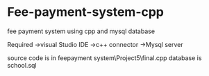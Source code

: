 # Fee-payment-system-cpp
fee payment system using cpp and mysql database

Required
->visual Studio IDE
->c++ connector
->Mysql server

source code is in feepayment system\Project5\final.cpp
database is school.sql

